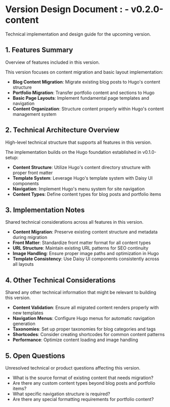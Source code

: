 # Version Design Document : - **v0.2.0-content**
Technical implementation and design guide for the upcoming version.

## 1. Features Summary
Overview of features included in this version.

This version focuses on content migration and basic layout implementation:
- **Blog Content Migration**: Migrate existing blog posts to Hugo's content structure
- **Portfolio Migration**: Transfer portfolio content and sections to Hugo
- **Basic Page Layouts**: Implement fundamental page templates and navigation
- **Content Organization**: Structure content properly within Hugo's content management system

## 2. Technical Architecture Overview
High-level technical structure that supports all features in this version.

The implementation builds on the Hugo foundation established in v0.1.0-setup:
- **Content Structure**: Utilize Hugo's content directory structure with proper front matter
- **Template System**: Leverage Hugo's template system with Daisy UI components
- **Navigation**: Implement Hugo's menu system for site navigation
- **Content Types**: Define content types for blog posts and portfolio items

## 3. Implementation Notes
Shared technical considerations across all features in this version.

- **Content Migration**: Preserve existing content structure and metadata during migration
- **Front Matter**: Standardize front matter format for all content types
- **URL Structure**: Maintain existing URL patterns for SEO continuity
- **Image Handling**: Ensure proper image paths and optimization in Hugo
- **Template Consistency**: Use Daisy UI components consistently across all layouts

## 4. Other Technical Considerations
Shared any other technical information that might be relevant to building this version.

- **Content Validation**: Ensure all migrated content renders properly with new templates
- **Navigation Menus**: Configure Hugo menus for automatic navigation generation
- **Taxonomies**: Set up proper taxonomies for blog categories and tags
- **Shortcodes**: Consider creating shortcodes for common content patterns
- **Performance**: Optimize content loading and image handling

## 5. Open Questions
Unresolved technical or product questions affecting this version.

- What is the source format of existing content that needs migration?
- Are there any custom content types beyond blog posts and portfolio items?
- What specific navigation structure is required?
- Are there any special formatting requirements for portfolio content?